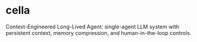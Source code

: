 # cella
Context-Engineered Long-Lived Agent: single-agent LLM system with persistent context, memory compression, and human-in-the-loop controls.
